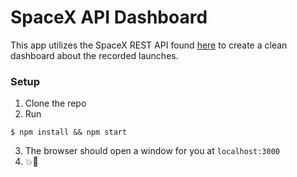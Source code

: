# SpaceX API Dashboard
This app utilizes the SpaceX REST API found [here](https://github.com/r-spacex/SpaceX-API) to create a clean dashboard about the recorded launches.
### Setup
1. Clone the repo
2. Run 
```
$ npm install && npm start
```
3. The browser should open a window for you at `localhost:3000`
4. :boom::rocket:
